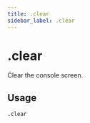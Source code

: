 ```yaml
---
title: .clear
sidebar_label: .clear
---
```


# .clear
Clear the console screen.

## Usage
```
.clear
```